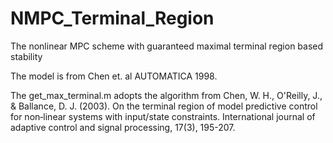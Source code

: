 # NMPC_Terminal_Region
The nonlinear MPC scheme with guaranteed maximal terminal region based stability

The model is from Chen et. al AUTOMATICA 1998.

The get_max_terminal.m adopts the algorithm from Chen, W. H., O'Reilly, J., & Ballance, D. J. (2003). On the terminal region of model predictive control for non‐linear systems with input/state constraints. International journal of adaptive control and signal processing, 17(3), 195-207.
